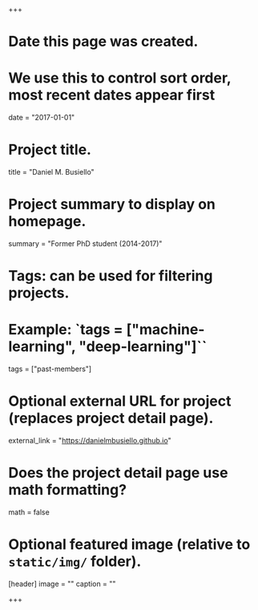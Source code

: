+++
# Date this page was created.
# We use this to control sort order, most recent dates appear first
date = "2017-01-01"

# Project title.
title = "Daniel M. Busiello"

# Project summary to display on homepage.
summary = "Former PhD student (2014-2017)"

# Tags: can be used for filtering projects.
# Example: `tags = ["machine-learning", "deep-learning"]``
tags = ["past-members"]

# Optional external URL for project (replaces project detail page).
external_link = "https://danielmbusiello.github.io"

# Does the project detail page use math formatting?
math = false

# Optional featured image (relative to `static/img/` folder).
[header]
image = ""
caption = ""

+++
